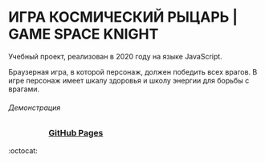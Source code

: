 # ИГРА КОСМИЧЕСКИЙ РЫЦАРЬ | GAME SPACE KNIGHT

Учебный проект, реализован в 2020 году на языке JavaScript. 

Браузерная игра, в которой персонаж, должен победить всех врагов. В игре персонаж имеет шкалу здоровья и школу энергии для борьбы с врагами.

###### Демонстрация
<dl>
  <dd>
    <dl>
      <dd>
        <h3><a href="https://riorustik.github.io/GameSSTU_1_1/">GitHub Pages</a></h3>
      </dd>
    </dl>
  </dd>
</dl> 

:octocat:
